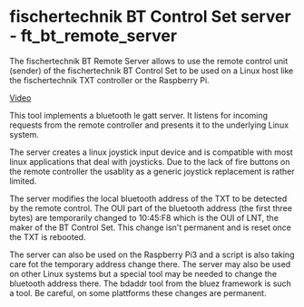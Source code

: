 # fischertechnik BT Control Set server - ft_bt_remote_server

The fischertechnik BT Remote Server allows to use the remote control
unit (sender) of the fischertechnik BT Control Set to be used on a Linux
host like the fischertechnik TXT controller or the Raspberry Pi.

[Video](https://www.youtube.com/watch?v=5oSWWJYuSTQ)

This tool implements a bluetooth le gatt server. It listens for
incoming requests from the remote controller and presents it to the
underlying Linux system.

The server creates a linux joystick input device and is compatible
with most linux applications that deal with joysticks. Due to the lack
of fire buttons on the remote controller the usablity as a generic
joystick replacement is rather limited.

The server modifies the local bluetooth address of the TXT to be
detected by the remote control. The OUI part of the bluetooth address
(the first three bytes) are temporarily changed to 10:45:F8 which
is the OUI of LNT, the maker of the BT Control Set. This change isn't
permanent and is reset once the TXT is rebooted.

The server can also be used on the Raspberry Pi3 and a script is also
taking care fot the temporary address change there. The server may
also be used on other Linux systems but a special tool may be needed
to change the bluetooth address there. The bdaddr tool from the bluez
framework is such a tool. Be careful, on some plattforms these changes
are permanent.
